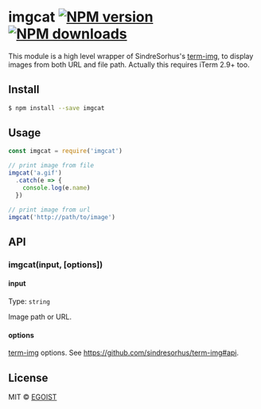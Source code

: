# imgcat [![NPM version](https://img.shields.io/npm/v/imgcat.svg)](https://npmjs.com/package/imgcat) [![NPM downloads](https://img.shields.io/npm/dm/imgcat.svg)](https://npmjs.com/package/imgcat)

This module is a high level wrapper of SindreSorhus's [term-img](https://github.com/sindresorhus/term-img), to display images from both URL and file path. Actually this requires iTerm 2.9+ too.

## Install

```bash
$ npm install --save imgcat
```

## Usage

```js
const imgcat = require('imgcat')

// print image from file
imgcat('a.gif')
  .catch(e => {
    console.log(e.name)
  })

// print image from url
imgcat('http://path/to/image')
```

## API

### imgcat(input, [options])

#### input

Type: `string`

Image path or URL.

#### options

[term-img](https://github.com/sindresorhus/term-img) options. See https://github.com/sindresorhus/term-img#api.

## License

MIT © [EGOIST](https://github.com/egoist)
